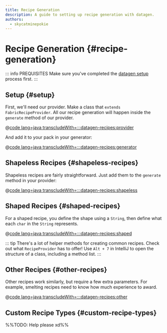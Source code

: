 ```yaml
---
title: Recipe Generation
description: A guide to setting up recipe generation with datagen.
authors:
  - skycatminepokie
---
```


# Recipe Generation {#recipe-generation}

::: info PREQUISITES
Make sure you've completed the [datagen setup](./setup) process first.
:::

## Setup {#setup}

First, we'll need our provider. Make a class that `extends FabricRecipeProvider`. All our recipe generation will happen inside the `generate` method of our provider.

@[code lang=java transcludeWith=:::datagen-recipes:provider](@/reference/latest/src/client/java/com/example/docs/datagen/FabricDocsReferenceRecipeProvider.java)

And add it to your pack in your generator:

@[code lang=java transcludeWith=:::datagen-recipes:generator](@/reference/latest/src/client/java/com/example/docs/datagen/FabricDocsReferenceRecipeGenerator.java)

## Shapeless Recipes {#shapeless-recipes}

Shapeless recipes are fairly straightforward. Just add them to the `generate` method in your provider:

@[code lang=java transcludeWith=:::datagen-recipes:shapeless](@/reference/latest/src/client/java/com/example/docs/datagen/FabricDocsReferenceRecipeProvider.java)

## Shaped Recipes {#shaped-recipes}

For a shaped recipe, you define the shape using a `String`, then define what each `char` in the `String` represents.

@[code lang=java transcludeWith=:::datagen-recipes:shaped](@/reference/latest/src/client/java/com/example/docs/datagen/FabricDocsReferenceRecipeProvider.java)

::: tip
There's a lot of helper methods for creating common recipes. Check out what `RecipeProvider` has to offer! Use `Alt + 7` in IntelliJ to open the structure of a class, including a method list.
:::

## Other Recipes {#other-recipes}

Other recipes work similarly, but require a few extra parameters. For example, smelting recipes need to know how much experience to award.

@[code lang=java transcludeWith=:::datagen-recipes:other](@/reference/latest/src/client/java/com/example/docs/datagen/FabricDocsReferenceRecipeProvider.java)

## Custom Recipe Types {#custom-recipe-types}

%%TODO: Help please xd%%